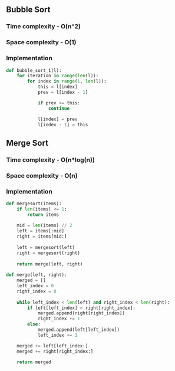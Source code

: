 ## Bubble Sort

### Time complexity - O(n^2)

### Space complexity - O(1)

### Implementation
```python
def bubble_sort_1(l):
    for iteration in range(len(l)):
        for index in range(1, len(l)):
            this = l[index]
            prev = l[index - 1]

            if prev <= this:
                continue

            l[index] = prev
            l[index - 1] = this
```

## Merge Sort

### Time complexity - O(n*log(n))

### Space complexity - O(n)

### Implementation
```python
def mergesort(items):
    if len(items) <= 1:
        return items
    
    mid = len(items) // 2
    left = items[:mid]
    right = items[mid:]
    
    left = mergesort(left)
    right = mergesort(right)
    
    return merge(left, right)
    
def merge(left, right):
    merged = []
    left_index = 0
    right_index = 0
    
    while left_index < len(left) and right_index < len(right):
        if left[left_index] > right[right_index]:
            merged.append(right[right_index])
            right_index += 1
        else:
            merged.append(left[left_index])
            left_index += 1

    merged += left[left_index:]
    merged += right[right_index:]
        
    return merged
```